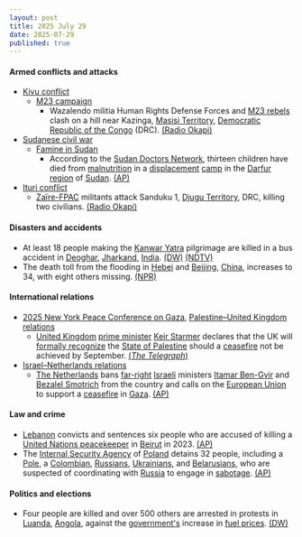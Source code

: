```yaml
---
layout: post
title: 2025 July 29
date: 2025-07-29
published: true
---
```



#### Armed conflicts and attacks

* [Kivu conflict](https://en.wikipedia.org/wiki/Kivu_conflict "Kivu conflict")
  * [M23 campaign](https://en.wikipedia.org/wiki/M23_campaign_%282022%E2%80%93present%29 "M23 campaign (2022–present)")
    * Wazalendo militia Human Rights Defense Forces and [M23 rebels](https://en.wikipedia.org/wiki/March_23_Movement "March 23 Movement") clash on a hill near Kazinga, [Masisi Territory](https://en.wikipedia.org/wiki/Masisi_Territory "Masisi Territory"), [Democratic Republic of the Congo](https://en.wikipedia.org/wiki/Democratic_Republic_of_the_Congo "Democratic Republic of the Congo") (DRC). [(Radio Okapi)](https://www.radiookapi.net/2025/07/29/actualite/securite/affrontements-entre-afcm23-et-wazalendo-dans-le-territoire-de-masisi)
* [Sudanese civil war](https://en.wikipedia.org/wiki/Sudanese_civil_war_%282023%E2%80%93present%29 "Sudanese civil war (2023–present)")
  * [Famine in Sudan](https://en.wikipedia.org/wiki/Famine_in_Sudan_%282024%E2%80%93present%29 "Famine in Sudan (2024–present)")
    * According to the [Sudan Doctors Network](https://en.wikipedia.org/wiki/Sudan_Doctors_Union "Sudan Doctors Union"), thirteen children have died from [malnutrition](https://en.wikipedia.org/wiki/Malnutrition "Malnutrition") in a [displacement](https://en.wikipedia.org/wiki/Internal_displacement "Internal displacement") [camp](https://en.wikipedia.org/wiki/Refugee_camp "Refugee camp") in the [Darfur region](https://en.wikipedia.org/wiki/Darfur_region "Darfur region") of [Sudan](https://en.wikipedia.org/wiki/Sudan "Sudan"). [(AP)](https://apnews.com/article/sudan-war-darfur-malnutirition-famine-5792fded09906743e152b5e49b755eca)
* [Ituri conflict](https://en.wikipedia.org/wiki/Ituri_conflict "Ituri conflict")
  * [Zaïre-FPAC](https://en.wikipedia.org/wiki/Za%C3%AFre-FPAC "Zaïre-FPAC") militants attack Sanduku 1, [Djugu Territory](https://en.wikipedia.org/wiki/Djugu_Territory "Djugu Territory"), DRC, killing two civilians. [(Radio Okapi)](https://www.radiookapi.net/2025/07/29/actualite/securite/deux-civils-tues-dans-une-attaque-attribuee-au-groupe-arme-zaire-djugu)

#### Disasters and accidents

* At least 18 people making the [Kanwar Yatra](https://en.wikipedia.org/wiki/Kanwar_Yatra "Kanwar Yatra") pilgrimage are killed in a bus accident in [Deoghar](https://en.wikipedia.org/wiki/Deoghar "Deoghar"), [Jharkand](https://en.wikipedia.org/wiki/Jharkand "Jharkand"), [India](https://en.wikipedia.org/wiki/India "India"). [(DW)](https://www.dw.com/en/india-deoghar-bus-accident-leaves-many-hindu-pilgrims-dead/a-73445120) [(NDTV)](https://www.ndtv.com/india-news/deoghar-accident-kanwariyas-killed-18-kanwariyas-killed-in-bus-truck-collision-in-jharkhands-deoghar-8971474)
* The death toll from the flooding in [Hebei](https://en.wikipedia.org/wiki/Hebei "Hebei") and [Beijing](https://en.wikipedia.org/wiki/Beijing "Beijing"), [China](https://en.wikipedia.org/wiki/China "China"), increases to 34, with eight others missing. [(NPR)](https://www.npr.org/2025/07/29/g-s1-79987/heavy-rains-flooding-beijing)

#### International relations

* [2025 New York Peace Conference on Gaza](https://en.wikipedia.org/wiki/2025_New_York_Peace_Conference_on_Gaza "2025 New York Peace Conference on Gaza"), [Palestine–United Kingdom relations](https://en.wikipedia.org/wiki/Palestine%E2%80%93United_Kingdom_relations "Palestine–United Kingdom relations")
  * [United Kingdom](https://en.wikipedia.org/wiki/United_Kingdom "United Kingdom") [prime minister](https://en.wikipedia.org/wiki/Prime_Minister_of_the_United_Kingdom "Prime Minister of the United Kingdom") [Keir Starmer](https://en.wikipedia.org/wiki/Keir_Starmer "Keir Starmer") declares that the UK will [formally recognize](https://en.wikipedia.org/wiki/International_recognition_of_Palestine "International recognition of Palestine") the [State of Palestine](https://en.wikipedia.org/wiki/State_of_Palestine "State of Palestine") should a [ceasefire](https://en.wikipedia.org/wiki/Ceasefire "Ceasefire") not be achieved by September. [(*The Telegraph*)](https://www.telegraph.co.uk/politics/2025/07/29/gaza-starmer-palestine-cabinet-meeting/)
* [Israel–Netherlands relations](https://en.wikipedia.org/wiki/Israel%E2%80%93Netherlands_relations "Israel–Netherlands relations")
  * [The Netherlands](https://en.wikipedia.org/wiki/The_Netherlands "The Netherlands") bans [far-right](https://en.wikipedia.org/wiki/Far-right_politics_in_Israel "Far-right politics in Israel") [Israeli](https://en.wikipedia.org/wiki/Israelis "Israelis") ministers [Itamar Ben-Gvir](https://en.wikipedia.org/wiki/Itamar_Ben-Gvir "Itamar Ben-Gvir") and [Bezalel Smotrich](https://en.wikipedia.org/wiki/Bezalel_Smotrich "Bezalel Smotrich") from the country and calls on the [European Union](https://en.wikipedia.org/wiki/European_Union "European Union") to support a [ceasefire](https://en.wikipedia.org/wiki/Ceasefire "Ceasefire") in [Gaza](https://en.wikipedia.org/wiki/Gaza_Strip "Gaza Strip"). [(AP)](https://apnews.com/article/netherlands-israel-gaza-entry-ban-ministers-a5351f28ce17fb79a5800d21bbfb6f12)

#### Law and crime

* [Lebanon](https://en.wikipedia.org/wiki/Lebanon "Lebanon") convicts and sentences six people who are accused of killing a [United Nations peacekeeper](https://en.wikipedia.org/wiki/United_Nations_peacekeeping "United Nations peacekeeping") in [Beirut](https://en.wikipedia.org/wiki/Beirut "Beirut") in 2023. [(AP)](https://apnews.com/article/lebanon-unifil-peacekeeper-killed-8dbdd1f3909dba258bf17d0748f98292)
* The [Internal Security Agency](https://en.wikipedia.org/wiki/Internal_Security_Agency "Internal Security Agency") of [Poland](https://en.wikipedia.org/wiki/Poland "Poland") detains 32 people, including a [Pole](https://en.wikipedia.org/wiki/Polish_people "Polish people"), a [Colombian](https://en.wikipedia.org/wiki/Colombian_people "Colombian people"), [Russians](https://en.wikipedia.org/wiki/Russians "Russians"), [Ukrainians](https://en.wikipedia.org/wiki/Ukrainians "Ukrainians"), and [Belarusians](https://en.wikipedia.org/wiki/Belarusians "Belarusians"), who are suspected of coordinating with [Russia](https://en.wikipedia.org/wiki/Russia "Russia") to engage in [sabotage](https://en.wikipedia.org/wiki/Sabotage "Sabotage"). [(AP)](https://apnews.com/article/poland-russia-sabotage-ukraine-war-4b3cfe0ea3a9d8f9c6147f3c573363dd)

#### Politics and elections

* Four people are killed and over 500 others are arrested in protests in [Luanda](https://en.wikipedia.org/wiki/Luanda "Luanda"), [Angola](https://en.wikipedia.org/wiki/Angola "Angola"), against the [government's](https://en.wikipedia.org/wiki/Angolan_government "Angolan government") increase in [fuel prices](https://en.wikipedia.org/wiki/Gasoline_and_diesel_usage_and_pricing "Gasoline and diesel usage and pricing"). [(DW)](https://www.dw.com/en/angola-mass-arrests-as-luanda-fuel-hike-demos-turn-deadly/a-73449880)
